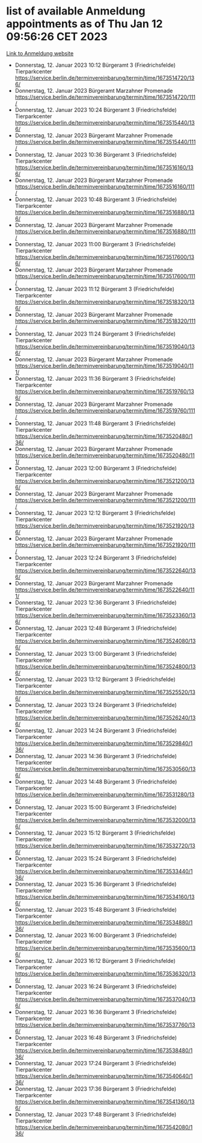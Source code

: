 # list of available Anmeldung appointments as of Thu Jan 12 09:56:26 CET 2023
[Link to Anmeldung website](https://service.berlin.de/terminvereinbarung/termin/tag.php?termin=0&anliegen[]=120686&dienstleisterlist=122210,122217,327316,122219,327312,122227,327314,122231,327346,122243,327348,122252,329742,122260,329745,122262,329748,122254,329751,122271,327278,122273,327274,122277,327276,330436,122280,327294,122282,327290,122284,327292,327539,122291,327270,122285,327266,122286,327264,122296,327268,150230,329760,122301,327282,122297,327286,122294,327284,122312,329763,122314,329775,122304,327330,122311,327334,122309,327332,122281,327352,122279,329772,122276,327324,122274,327326,122267,329766,122246,327318,122251,327320,122257,327322,122208,327298,122226,327300,121362,121364&herkunft=http%3A%2F%2Fservice.berlin.de%2Fdienstleistung%2F120686%2F)
- Donnerstag, 12. Januar 2023 10:12 Bürgeramt 3 (Friedrichsfelde) Tierparkcenter https://service.berlin.de/terminvereinbarung/termin/time/1673514720/136/
- Donnerstag, 12. Januar 2023  Bürgeramt Marzahner Promenade https://service.berlin.de/terminvereinbarung/termin/time/1673514720/111/
- Donnerstag, 12. Januar 2023 10:24 Bürgeramt 3 (Friedrichsfelde) Tierparkcenter https://service.berlin.de/terminvereinbarung/termin/time/1673515440/136/
- Donnerstag, 12. Januar 2023  Bürgeramt Marzahner Promenade https://service.berlin.de/terminvereinbarung/termin/time/1673515440/111/
- Donnerstag, 12. Januar 2023 10:36 Bürgeramt 3 (Friedrichsfelde) Tierparkcenter https://service.berlin.de/terminvereinbarung/termin/time/1673516160/136/
- Donnerstag, 12. Januar 2023  Bürgeramt Marzahner Promenade https://service.berlin.de/terminvereinbarung/termin/time/1673516160/111/
- Donnerstag, 12. Januar 2023 10:48 Bürgeramt 3 (Friedrichsfelde) Tierparkcenter https://service.berlin.de/terminvereinbarung/termin/time/1673516880/136/
- Donnerstag, 12. Januar 2023  Bürgeramt Marzahner Promenade https://service.berlin.de/terminvereinbarung/termin/time/1673516880/111/
- Donnerstag, 12. Januar 2023 11:00 Bürgeramt 3 (Friedrichsfelde) Tierparkcenter https://service.berlin.de/terminvereinbarung/termin/time/1673517600/136/
- Donnerstag, 12. Januar 2023  Bürgeramt Marzahner Promenade https://service.berlin.de/terminvereinbarung/termin/time/1673517600/111/
- Donnerstag, 12. Januar 2023 11:12 Bürgeramt 3 (Friedrichsfelde) Tierparkcenter https://service.berlin.de/terminvereinbarung/termin/time/1673518320/136/
- Donnerstag, 12. Januar 2023  Bürgeramt Marzahner Promenade https://service.berlin.de/terminvereinbarung/termin/time/1673518320/111/
- Donnerstag, 12. Januar 2023 11:24 Bürgeramt 3 (Friedrichsfelde) Tierparkcenter https://service.berlin.de/terminvereinbarung/termin/time/1673519040/136/
- Donnerstag, 12. Januar 2023  Bürgeramt Marzahner Promenade https://service.berlin.de/terminvereinbarung/termin/time/1673519040/111/
- Donnerstag, 12. Januar 2023 11:36 Bürgeramt 3 (Friedrichsfelde) Tierparkcenter https://service.berlin.de/terminvereinbarung/termin/time/1673519760/136/
- Donnerstag, 12. Januar 2023  Bürgeramt Marzahner Promenade https://service.berlin.de/terminvereinbarung/termin/time/1673519760/111/
- Donnerstag, 12. Januar 2023 11:48 Bürgeramt 3 (Friedrichsfelde) Tierparkcenter https://service.berlin.de/terminvereinbarung/termin/time/1673520480/136/
- Donnerstag, 12. Januar 2023  Bürgeramt Marzahner Promenade https://service.berlin.de/terminvereinbarung/termin/time/1673520480/111/
- Donnerstag, 12. Januar 2023 12:00 Bürgeramt 3 (Friedrichsfelde) Tierparkcenter https://service.berlin.de/terminvereinbarung/termin/time/1673521200/136/
- Donnerstag, 12. Januar 2023  Bürgeramt Marzahner Promenade https://service.berlin.de/terminvereinbarung/termin/time/1673521200/111/
- Donnerstag, 12. Januar 2023 12:12 Bürgeramt 3 (Friedrichsfelde) Tierparkcenter https://service.berlin.de/terminvereinbarung/termin/time/1673521920/136/
- Donnerstag, 12. Januar 2023  Bürgeramt Marzahner Promenade https://service.berlin.de/terminvereinbarung/termin/time/1673521920/111/
- Donnerstag, 12. Januar 2023 12:24 Bürgeramt 3 (Friedrichsfelde) Tierparkcenter https://service.berlin.de/terminvereinbarung/termin/time/1673522640/136/
- Donnerstag, 12. Januar 2023  Bürgeramt Marzahner Promenade https://service.berlin.de/terminvereinbarung/termin/time/1673522640/111/
- Donnerstag, 12. Januar 2023 12:36 Bürgeramt 3 (Friedrichsfelde) Tierparkcenter https://service.berlin.de/terminvereinbarung/termin/time/1673523360/136/
- Donnerstag, 12. Januar 2023 12:48 Bürgeramt 3 (Friedrichsfelde) Tierparkcenter https://service.berlin.de/terminvereinbarung/termin/time/1673524080/136/
- Donnerstag, 12. Januar 2023 13:00 Bürgeramt 3 (Friedrichsfelde) Tierparkcenter https://service.berlin.de/terminvereinbarung/termin/time/1673524800/136/
- Donnerstag, 12. Januar 2023 13:12 Bürgeramt 3 (Friedrichsfelde) Tierparkcenter https://service.berlin.de/terminvereinbarung/termin/time/1673525520/136/
- Donnerstag, 12. Januar 2023 13:24 Bürgeramt 3 (Friedrichsfelde) Tierparkcenter https://service.berlin.de/terminvereinbarung/termin/time/1673526240/136/
- Donnerstag, 12. Januar 2023 14:24 Bürgeramt 3 (Friedrichsfelde) Tierparkcenter https://service.berlin.de/terminvereinbarung/termin/time/1673529840/136/
- Donnerstag, 12. Januar 2023 14:36 Bürgeramt 3 (Friedrichsfelde) Tierparkcenter https://service.berlin.de/terminvereinbarung/termin/time/1673530560/136/
- Donnerstag, 12. Januar 2023 14:48 Bürgeramt 3 (Friedrichsfelde) Tierparkcenter https://service.berlin.de/terminvereinbarung/termin/time/1673531280/136/
- Donnerstag, 12. Januar 2023 15:00 Bürgeramt 3 (Friedrichsfelde) Tierparkcenter https://service.berlin.de/terminvereinbarung/termin/time/1673532000/136/
- Donnerstag, 12. Januar 2023 15:12 Bürgeramt 3 (Friedrichsfelde) Tierparkcenter https://service.berlin.de/terminvereinbarung/termin/time/1673532720/136/
- Donnerstag, 12. Januar 2023 15:24 Bürgeramt 3 (Friedrichsfelde) Tierparkcenter https://service.berlin.de/terminvereinbarung/termin/time/1673533440/136/
- Donnerstag, 12. Januar 2023 15:36 Bürgeramt 3 (Friedrichsfelde) Tierparkcenter https://service.berlin.de/terminvereinbarung/termin/time/1673534160/136/
- Donnerstag, 12. Januar 2023 15:48 Bürgeramt 3 (Friedrichsfelde) Tierparkcenter https://service.berlin.de/terminvereinbarung/termin/time/1673534880/136/
- Donnerstag, 12. Januar 2023 16:00 Bürgeramt 3 (Friedrichsfelde) Tierparkcenter https://service.berlin.de/terminvereinbarung/termin/time/1673535600/136/
- Donnerstag, 12. Januar 2023 16:12 Bürgeramt 3 (Friedrichsfelde) Tierparkcenter https://service.berlin.de/terminvereinbarung/termin/time/1673536320/136/
- Donnerstag, 12. Januar 2023 16:24 Bürgeramt 3 (Friedrichsfelde) Tierparkcenter https://service.berlin.de/terminvereinbarung/termin/time/1673537040/136/
- Donnerstag, 12. Januar 2023 16:36 Bürgeramt 3 (Friedrichsfelde) Tierparkcenter https://service.berlin.de/terminvereinbarung/termin/time/1673537760/136/
- Donnerstag, 12. Januar 2023 16:48 Bürgeramt 3 (Friedrichsfelde) Tierparkcenter https://service.berlin.de/terminvereinbarung/termin/time/1673538480/136/
- Donnerstag, 12. Januar 2023 17:24 Bürgeramt 3 (Friedrichsfelde) Tierparkcenter https://service.berlin.de/terminvereinbarung/termin/time/1673540640/136/
- Donnerstag, 12. Januar 2023 17:36 Bürgeramt 3 (Friedrichsfelde) Tierparkcenter https://service.berlin.de/terminvereinbarung/termin/time/1673541360/136/
- Donnerstag, 12. Januar 2023 17:48 Bürgeramt 3 (Friedrichsfelde) Tierparkcenter https://service.berlin.de/terminvereinbarung/termin/time/1673542080/136/
